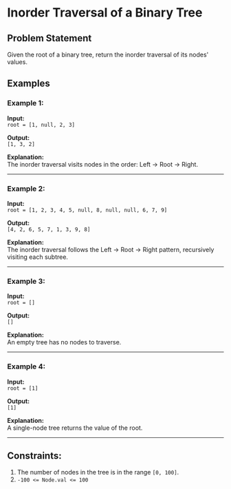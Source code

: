 # Inorder Traversal of a Binary Tree

## Problem Statement

Given the root of a binary tree, return the inorder traversal of its nodes' values.

## Examples

### Example 1:
**Input:**  
`root = [1, null, 2, 3]`  

**Output:**  
`[1, 3, 2]`  

**Explanation:**  
The inorder traversal visits nodes in the order: Left → Root → Right.

---

### Example 2:
**Input:**  
`root = [1, 2, 3, 4, 5, null, 8, null, null, 6, 7, 9]`  

**Output:**  
`[4, 2, 6, 5, 7, 1, 3, 9, 8]`  

**Explanation:**  
The inorder traversal follows the Left → Root → Right pattern, recursively visiting each subtree.

---

### Example 3:
**Input:**  
`root = []`  

**Output:**  
`[]`  

**Explanation:**  
An empty tree has no nodes to traverse.

---

### Example 4:
**Input:**  
`root = [1]`  

**Output:**  
`[1]`  

**Explanation:**  
A single-node tree returns the value of the root.

---

## Constraints:
1. The number of nodes in the tree is in the range `[0, 100]`.
2. `-100 <= Node.val <= 100`

